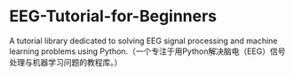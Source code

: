 # EEG-Tutorial-for-Beginners
A tutorial library dedicated to solving EEG signal processing and machine learning problems using Python.（一个专注于用Python解决脑电（EEG）信号处理与机器学习问题的教程库。）
